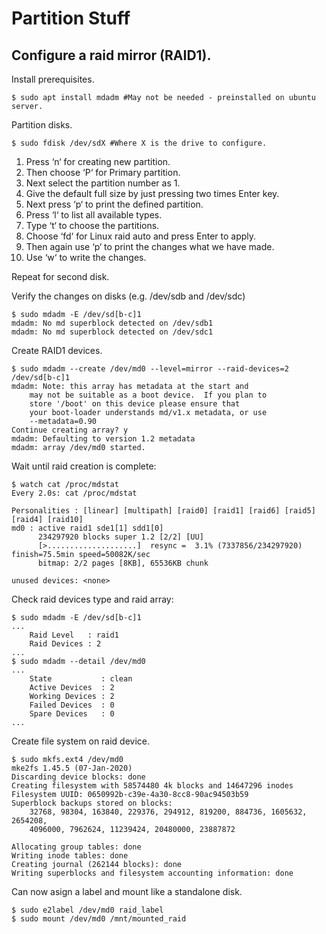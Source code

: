 # Partition Stuff

## Configure a raid mirror (RAID1).

Install prerequisites.
```shell
$ sudo apt install mdadm #May not be needed - preinstalled on ubuntu server.
```

Partition disks.
```shell
$ sudo fdisk /dev/sdX #Where X is the drive to configure.
```
1. Press ‘n‘ for creating new partition.
2. Then choose ‘P‘ for Primary partition.
3. Next select the partition number as 1.
4. Give the default full size by just pressing two times Enter key.
5. Next press ‘p‘ to print the defined partition.
6. Press ‘l‘ to list all available types.
7. Type ‘t‘ to choose the partitions.
8. Choose ‘fd‘ for Linux raid auto and press Enter to apply.
9. Then again use ‘p‘ to print the changes what we have made.
10. Use ‘w‘ to write the changes.

Repeat for second disk.

Verify the changes on disks (e.g. /dev/sdb and /dev/sdc)
```shell
$ sudo mdadm -E /dev/sd[b-c]1
mdadm: No md superblock detected on /dev/sdb1
mdadm: No md superblock detected on /dev/sdc1
```

Create RAID1 devices.
```shell
$ sudo mdadm --create /dev/md0 --level=mirror --raid-devices=2 /dev/sd[b-c]1
mdadm: Note: this array has metadata at the start and
    may not be suitable as a boot device.  If you plan to
    store '/boot' on this device please ensure that
    your boot-loader understands md/v1.x metadata, or use
    --metadata=0.90
Continue creating array? y
mdadm: Defaulting to version 1.2 metadata
mdadm: array /dev/md0 started.
```
Wait until raid creation is complete:
```shell
$ watch cat /proc/mdstat
Every 2.0s: cat /proc/mdstat

Personalities : [linear] [multipath] [raid0] [raid1] [raid6] [raid5] [raid4] [raid10] 
md0 : active raid1 sde1[1] sdd1[0]
      234297920 blocks super 1.2 [2/2] [UU]
      [>....................]  resync =  3.1% (7337856/234297920) finish=75.5min speed=50082K/sec
      bitmap: 2/2 pages [8KB], 65536KB chunk

unused devices: <none>
```
Check raid devices type and raid array:
```shell
$ sudo mdadm -E /dev/sd[b-c]1
...
	Raid Level   : raid1
	Raid Devices : 2
...
$ sudo mdadm --detail /dev/md0
...
	State           : clean
	Active Devices  : 2
	Working Devices : 2
	Failed Devices  : 0
	Spare Devices   : 0
...
```
Create file system on raid device.
```shell
$ sudo mkfs.ext4 /dev/md0
mke2fs 1.45.5 (07-Jan-2020)
Discarding device blocks: done                            
Creating filesystem with 58574480 4k blocks and 14647296 inodes
Filesystem UUID: 0650992b-c39e-4a30-8cc8-90ac94503b59
Superblock backups stored on blocks: 
	32768, 98304, 163840, 229376, 294912, 819200, 884736, 1605632, 2654208, 
	4096000, 7962624, 11239424, 20480000, 23887872

Allocating group tables: done                            
Writing inode tables: done                            
Creating journal (262144 blocks): done
Writing superblocks and filesystem accounting information: done
```

Can now asign a label and mount like a standalone disk.
```shell
$ sudo e2label /dev/md0 raid_label
$ sudo mount /dev/md0 /mnt/mounted_raid
```